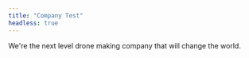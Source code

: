```yaml
---
title: "Company Test"
headless: true
---
```


We're the next level drone making company that will change the world.
